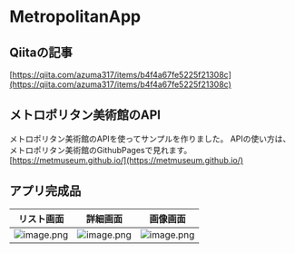 # MetropolitanApp

## Qiitaの記事
[https://qiita.com/azuma317/items/b4f4a67fe5225f21308c](https://qiita.com/azuma317/items/b4f4a67fe5225f21308c)

## メトロポリタン美術館のAPI
メトロポリタン美術館のAPIを使ってサンプルを作りました。
APIの使い方は、メトロポリタン美術館のGithubPagesで見れます。
[https://metmuseum.github.io/](https://metmuseum.github.io/)

## アプリ完成品

|リスト画面|詳細画面|画像画面|
| --- | --- | --- |
|![image.png](https://qiita-image-store.s3.amazonaws.com/0/211071/00738ce2-29c6-b1ec-1004-99631852adaf.png)|![image.png](https://qiita-image-store.s3.amazonaws.com/0/211071/44f62257-1bbe-fbec-4853-45f031fa4576.png)|![image.png](https://qiita-image-store.s3.amazonaws.com/0/211071/bc1863be-c9fe-5943-da5e-7ff784826eac.png)|
